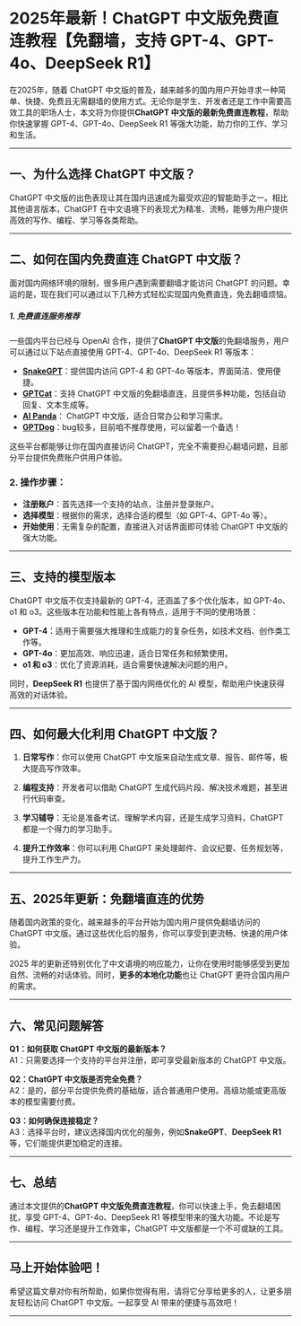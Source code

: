 # **2025年最新！ChatGPT 中文版免费直连教程【免翻墙，支持 GPT-4、GPT-4o、DeepSeek R1】**

在2025年，随着 ChatGPT 中文版的普及，越来越多的国内用户开始寻求一种简单、快捷、免费且无需翻墙的使用方式。无论你是学生、开发者还是工作中需要高效工具的职场人士，本文将为你提供**ChatGPT 中文版的最新免费直连教程**，帮助你快速掌握 GPT-4、GPT-4o、DeepSeek R1 等强大功能，助力你的工作、学习和生活。

---

## **一、为什么选择 ChatGPT 中文版？**

ChatGPT 中文版的出色表现让其在国内迅速成为最受欢迎的智能助手之一。相比其他语言版本，ChatGPT 在中文语境下的表现尤为精准、流畅，能够为用户提供高效的写作、编程、学习等各类帮助。

---

## **二、如何在国内免费直连 ChatGPT 中文版？**

面对国内网络环境的限制，很多用户遇到需要翻墙才能访问 ChatGPT 的问题。幸运的是，现在我们可以通过以下几种方式轻松实现国内免费直连，免去翻墙烦恼。

##### 1. **免费直连服务推荐**
   一些国内平台已经与 OpenAI 合作，提供了**ChatGPT 中文版**的免翻墙服务，用户可以通过以下站点直接使用 GPT-4、GPT-4o、DeepSeek R1 等版本：

   - **[SnakeGPT](https://snakegpt.work)**：提供国内访问 GPT-4 和 GPT-4o 等版本，界面简洁、使用便捷。
   - **[GPTCat](https://gptcat.net/)**：支持 ChatGPT 中文版的免翻墙直连，且提供多种功能，包括自动回复、文本生成等。
   - **[AI Panda](https://ai-panda.xyz/login?invite_code=34137c47)**： ChatGPT 中文版，适合日常办公和学习需求。
   - **[GPTDog](http://gptdog.online/)**：bug较多，目前咱不推荐使用，可以留着一个备选！

   这些平台都能够让你在国内直接访问 ChatGPT，完全不需要担心翻墙问题，且部分平台提供免费账户供用户体验。

### 2. **操作步骤**：
   - **注册账户**：首先选择一个支持的站点，注册并登录账户。
   - **选择模型**：根据你的需求，选择合适的模型（如 GPT-4、GPT-4o 等）。
   - **开始使用**：无需复杂的配置，直接进入对话界面即可体验 ChatGPT 中文版的强大功能。

---

## **三、支持的模型版本**

ChatGPT 中文版不仅支持最新的 GPT-4，还涵盖了多个优化版本，如 GPT-4o、o1 和 o3。这些版本在功能和性能上各有特点，适用于不同的使用场景：

- **GPT-4**：适用于需要强大推理和生成能力的复杂任务，如技术文档、创作类工作等。
- **GPT-4o**：更加高效、响应迅速，适合日常任务和频繁使用。
- **o1 和 o3**：优化了资源消耗，适合需要快速解决问题的用户。

同时，**DeepSeek R1** 也提供了基于国内网络优化的 AI 模型，帮助用户快速获得高效的对话体验。

---

## **四、如何最大化利用 ChatGPT 中文版？**

1. **日常写作**：你可以使用 ChatGPT 中文版来自动生成文章、报告、邮件等，极大提高写作效率。
   
2. **编程支持**：开发者可以借助 ChatGPT 生成代码片段、解决技术难题，甚至进行代码审查。

3. **学习辅导**：无论是准备考试、理解学术内容，还是生成学习资料，ChatGPT 都是一个得力的学习助手。

4. **提升工作效率**：你可以利用 ChatGPT 来处理邮件、会议纪要、任务规划等，提升工作生产力。

---

## **五、2025年更新：免翻墙直连的优势**

随着国内政策的变化，越来越多的平台开始为国内用户提供免翻墙访问的 ChatGPT 中文版。通过这些优化后的服务，你可以享受到更流畅、快速的用户体验。

2025 年的更新还特别优化了中文语境的响应能力，让你在使用时能够感受到更加自然、流畅的对话体验。同时，**更多的本地化功能**也让 ChatGPT 更符合国内用户的需求。

---

## **六、常见问题解答**

**Q1：如何获取 ChatGPT 中文版的最新版本？**  
A1：只需要选择一个支持的平台并注册，即可享受最新版本的 ChatGPT 中文版。

**Q2：ChatGPT 中文版是否完全免费？**  
A2：是的，部分平台提供免费的基础版，适合普通用户使用。高级功能或更高版本的模型需要付费。

**Q3：如何确保连接稳定？**  
A3：选择平台时，建议选择国内优化的服务，例如**SnakeGPT**、**DeepSeek R1**等，它们能提供更加稳定的连接。

---

## **七、总结**

通过本文提供的**ChatGPT 中文版免费直连教程**，你可以快速上手，免去翻墙困扰，享受 GPT-4、GPT-4o、DeepSeek R1 等模型带来的强大功能。不论是写作、编程、学习还是提升工作效率，ChatGPT 中文版都是一个不可或缺的工具。

---

## **马上开始体验吧！**

希望这篇文章对你有所帮助，如果你觉得有用，请将它分享给更多的人，让更多朋友轻松访问 ChatGPT 中文版。一起享受 AI 带来的便捷与高效吧！

---
